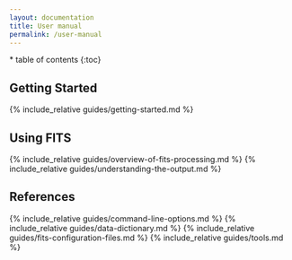 ```yaml
---
layout: documentation
title: User manual
permalink: /user-manual
---
```


<nav markdown="1" class="sidebar">
* table of contents
{:toc}
</nav>

<div markdown="1" class="main">

## Getting Started

{% include_relative guides/getting-started.md %}

## Using FITS

{% include_relative guides/overview-of-fits-processing.md %}
{% include_relative guides/understanding-the-output.md %}

## References

{% include_relative guides/command-line-options.md %}
{% include_relative guides/data-dictionary.md %}
{% include_relative guides/fits-configuration-files.md %}
{% include_relative guides/tools.md %}

</div>
